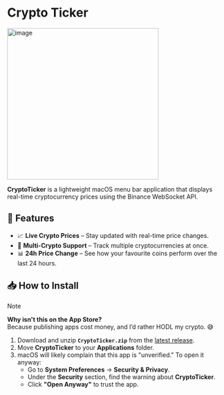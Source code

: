 # Crypto Ticker

<img width="350" alt="image" src="https://github.com/user-attachments/assets/65f1463b-14cf-4d12-aa5e-3da753666093" />

**CryptoTicker** is a lightweight macOS menu bar application that displays real-time cryptocurrency prices using the Binance WebSocket API.

## 🚀 Features

- 📈 **Live Crypto Prices** – Stay updated with real-time price changes.
- 🔀 **Multi-Crypto Support** – Track multiple cryptocurrencies at once.
- 📊 **24h Price Change** – See how your favourite coins perform over the last 24 hours.

## 📥 How to Install

> [!NOTE]
> **Why isn't this on the App Store?**  
> Because publishing apps cost money, and I’d rather HODL my crypto. 😅

1. Download and unzip **`CryptoTicker.zip`** from the [latest release](https://github.com/AttackOnMorty/crypto-ticker/releases).
2. Move **CryptoTicker** to your **Applications** folder.
3. macOS will likely complain that this app is "unverified." To open it anyway:
   - Go to **System Preferences** → **Security & Privacy**.
   - Under the **Security** section, find the warning about **CryptoTicker**.
   - Click **"Open Anyway"** to trust the app.
